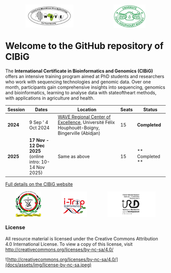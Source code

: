 <div style="display:flex"> 
<img src="docs/assets/img/logo_wave2.jpeg" style="display: block; margin: 0 auto; width: 30%; height: 30%;">
<img src="docs/assets/img/logo_uboigny.jpeg" style="display: block; margin: 0 auto; width: 20%; height: 20%;">
</div> 

# Welcome to the GitHub repository of **CIBiG**

The **International Certificate in Bioinformatics and Genomics (CIBiG)** offers an intensive training program aimed at PhD students and researchers who work with sequencing technologies and genomic data. Over one month, participants gain comprehensive insights into sequencing, genomics and bioinformatics, learning to analyse data with stateoftheart methods, with applications in agriculture and health.

| Session  | Dates                                                          | Location                                                                                                                 | Seats | Status                                       |
| -------- | -------------------------------------------------------------- | ------------------------------------------------------------------------------------------------------------------------ | ----- | -------------------------------------------- |
| **2024** | 9 Sep ' 4 Oct 2024                                             | [WAVE Regional Center of Excellence](https://wave-center.org/), Université Félix Houphouët-Boigny, Bingerville (Abidjan) | 15    | **Completed**                                |
| **2025** | **17 Nov - 12 Dec 2025** <br> (online intro: 10-14 Nov 2025) | Same as above                                                                                                            | 15    | ** Completed ** |

[Full details on the CIBiG website](https://wave-centre.github.io/cibig/)

<div style="display:flex"> 
<img src="docs/assets/img/logo_ujkz.jpeg" style="display: block; margin: 0 auto; width: 16%;">
<img src="docs/assets/img/logo_itrop.png" style="display: block; margin: 0 auto; width: 16%; ">
<img src="docs/assets/img/logo-ird-grey.jpg" style="display: block; margin: 0 auto; width: 30%;">
</div> 


### License

All resource material is licensed under the Creative Commons Attribution 4.0 International License. To view a copy of this license, visit http://creativecommons.org/licenses/by-nc-sa/4.0/

![http://creativecommons.org/licenses/by-nc-sa/4.0/](docs/assets/img/license-by-nc-sa.jpeg)
